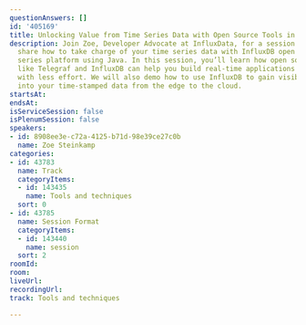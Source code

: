 ```yaml
---
questionAnswers: []
id: '405169'
title: Unlocking Value from Time Series Data with Open Source Tools in Java
description: Join Zoe, Developer Advocate at InfluxData, for a session where she will
  share how to take charge of your time series data with InfluxDB open source time
  series platform using Java. In this session, you’ll learn how open source tools
  like Telegraf and InfluxDB can help you build real-time applications faster and
  with less effort. We will also demo how to use InfluxDB to gain visibility and insight
  into your time-stamped data from the edge to the cloud.
startsAt: 
endsAt: 
isServiceSession: false
isPlenumSession: false
speakers:
- id: 8908ee3e-c72a-4125-b71d-98e39ce27c0b
  name: Zoe Steinkamp
categories:
- id: 43783
  name: Track
  categoryItems:
  - id: 143435
    name: Tools and techniques
  sort: 0
- id: 43785
  name: Session Format
  categoryItems:
  - id: 143440
    name: session
  sort: 2
roomId: 
room: 
liveUrl: 
recordingUrl: 
track: Tools and techniques

---
```

